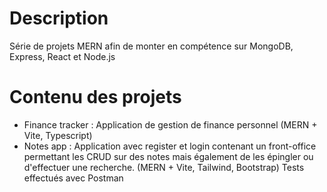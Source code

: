 # Description
Série de projets MERN afin de monter en compétence sur MongoDB, Express, React et Node.js
# Contenu des projets
- Finance tracker : Application de gestion de finance personnel (MERN + Vite, Typescript)
- Notes app : Application avec register et login contenant un front-office permettant les CRUD sur des notes mais également de les épingler ou d'effectuer une recherche. (MERN + Vite, Tailwind, Bootstrap) Tests effectués avec Postman
